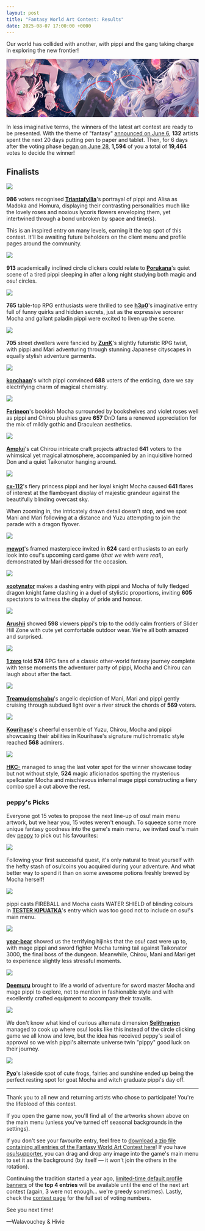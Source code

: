 ```yaml
---
layout: post
title: "Fantasy World Art Contest: Results"
date: 2025-08-07 17:00:00 +0000
---
```


Our world has collided with another, with pippi and the gang taking charge in exploring the new frontier!

![](/wiki/shared/news/2025-07-08-fantasy-world-art-contest-results/banner.jpg)

In less imaginative terms, the winners of the latest art contest are ready to be presented. With the theme of "fantasy" [announced on June 6](https://osu.ppy.sh/home/news/2025-06-06-fantasy-world-art-contest), **132** artists spent the next 20 days putting pen to paper and tablet. Then, for 6 days after the voting phase [began on June 28](https://osu.ppy.sh/home/news/2025-06-28-fantasy-world-art-contest-voting), **1,594** of you a total of **19,464** votes to decide the winner!

## Finalists

[![](https://assets.ppy.sh/contests/249/banners/Triantafyllia.jpg)](https://assets.ppy.sh/contests/249/winners/Triantafyllia.png)

**986** voters recognised [**Triantafyllia**](https://osu.ppy.sh/users/17084594)'s portrayal of pippi and Alisa as Madoka and Homura, displaying their contrasting personalities much like the lovely roses and noxious lycoris flowers enveloping them, yet intertwined through a bond unbroken by space and time(s).

This is an inspired entry on many levels, earning it the top spot of this contest. It'll be awaiting future beholders on the client menu and profile pages around the community.

[![](https://assets.ppy.sh/contests/249/banners/Porukana.jpg)](https://assets.ppy.sh/contests/249/winners/Porukana.png)

**913** academically inclined circle clickers could relate to [**Porukana**](https://osu.ppy.sh/users/12992775)'s quiet scene of a tired pippi sleeping in after a long night studying both magic and osu! circles.

[![](https://assets.ppy.sh/contests/249/banners/h3p0.jpg)](https://assets.ppy.sh/contests/249/winners/h3p0.PNG)

**765** table-top RPG enthusiasts were thrilled to see [**h3p0**](https://osu.ppy.sh/users/15875092)'s imaginative entry full of funny quirks and hidden secrets, just as the expressive sorcerer Mocha and gallant paladin pippi were excited to liven up the scene.

[![](https://assets.ppy.sh/contests/249/banners/ZunK.jpg)](https://assets.ppy.sh/contests/249/winners/ZunK.jpg)

**705** street dwellers were fancied by [**ZunK**](https://osu.ppy.sh/users/1070783)'s slightly futuristic RPG twist, with pippi and Mari adventuring through stunning Japanese cityscapes in equally stylish adventure garments.

[![](https://assets.ppy.sh/contests/249/banners/konchaan.jpg)](https://assets.ppy.sh/contests/249/winners/konchaan.png)

[**konchaan**](https://osu.ppy.sh/users/30003504)'s witch pippi convinced **688** voters of the enticing, dare we say electrifying charm of magical chemistry.

[![](https://assets.ppy.sh/contests/249/banners/Ferineon.jpg)](https://assets.ppy.sh/contests/249/winners/Ferineon.jpg)

[**Ferineon**](https://osu.ppy.sh/users/23930728)'s bookish Mocha surrounded by bookshelves and violet roses well as pippi and Chirou plushies gave **657** DnD fans a renewed appreciation for the mix of mildly gothic and Draculean aesthetics.

[![](https://assets.ppy.sh/contests/249/banners/Amplui.jpg)](https://assets.ppy.sh/contests/249/winners/Amplui.png)

[**Amplui**](https://osu.ppy.sh/users/24820805)'s cat Chirou intricate craft projects attracted **641** voters to the whimsical yet magical atmosphere, accompanied by an inquisitive horned Don and a quiet Taikonator hanging around.

[![](https://assets.ppy.sh/contests/249/banners/cx-112.jpg)](https://assets.ppy.sh/contests/249/winners/cx-112.png)

[**cx-112**](https://osu.ppy.sh/users/18656096)'s fiery princess pippi and her loyal knight Mocha caused **641** flares of interest at the flamboyant display of majestic grandeur against the beautifully blinding overcast sky.

When zooming in, the intricately drawn detail doesn't stop, and we spot Mani and Mari following at a distance and Yuzu attempting to join the parade with a dragon flyover.

[![](https://assets.ppy.sh/contests/249/banners/mewpt.jpg)](https://assets.ppy.sh/contests/249/winners/mewpt.png)

[**mewpt**](https://osu.ppy.sh/users/3078282)'s framed masterpiece invited in **624** card enthusiasts to an early look into osu!'s upcoming card game (*that we wish were real*), demonstrated by Mari dressed for the occasion.

[![](https://assets.ppy.sh/contests/249/banners/xootynator.jpg)](https://assets.ppy.sh/contests/249/winners/xootynator.png)

[**xootynator**](https://osu.ppy.sh/users/3717598) makes a dashing entry with pippi and Mocha of fully fledged dragon knight fame clashing in a duel of stylistic proportions, inviting **605** spectators to witness the display of pride and honour.

[![](https://assets.ppy.sh/contests/249/banners/Arushii.jpg)](https://assets.ppy.sh/contests/249/winners/Arushii.jpg)

[**Arushii**](https://osu.ppy.sh/users/15664628) showed **598** viewers pippi's trip to the oddly calm frontiers of Slider Hill Zone with cute yet comfortable outdoor wear. We're all both amazed and surprised.

[![](https://assets.ppy.sh/contests/249/banners/1%20zero.jpg)](https://assets.ppy.sh/contests/249/winners/1%20zero.PNG)

[**1 zero**](https://osu.ppy.sh/users/7440794) told **574** RPG fans of a classic other-world fantasy journey complete with tense moments the adventurer party of pippi, Mocha and Chirou can laugh about after the fact.

[![](https://assets.ppy.sh/contests/249/banners/Treamudomshabu.jpg)](https://assets.ppy.sh/contests/249/winners/Treamudomshabu.png)

[**Treamudomshabu**](https://osu.ppy.sh/users/23463636)'s angelic depiction of Mani, Mari and pippi gently cruising through subdued light over a river struck the chords of **569** voters.

[![](https://assets.ppy.sh/contests/249/banners/Kourihase.jpg)](https://assets.ppy.sh/contests/249/winners/Kourihase.png)

[**Kourihase**](https://osu.ppy.sh/users/13298982)'s cheerful ensemble of Yuzu, Chirou, Mocha and pippi showcasing their abilities in Kourihase's signature multichromatic style reached **568** admirers.

[![](https://assets.ppy.sh/contests/249/banners/HKC-.jpg)](https://assets.ppy.sh/contests/249/winners/HKC-.png)

[**HKC-**](https://osu.ppy.sh/users/25219714) managed to snag the last voter spot for the winner showcase today but not without style, **524** magic aficionados spotting the mysterious spellcaster Mocha and mischievous infernal mage pippi constructing a fiery combo spell a cut above the rest.

### peppy's Picks

Everyone got 15 votes to propose the next line-up of osu! main menu artwork, but we hear you, 15 votes weren't enough. To squeeze some more unique fantasy goodness into the game's main menu, we invited osu!'s main dev [peppy](https://osu.ppy.sh/users/2) to pick out his favourites:

[![](https://assets.ppy.sh/contests/249/banners/Maqmoon.jpg)](https://assets.ppy.sh/contests/249/winners/Maqmoon.jpg)

Following your first successful quest, it's only natural to treat yourself with the hefty stash of osu!coins you acquired during your adventure. And what better way to spend it than on some awesome potions freshly brewed by Mocha herself!

[![](https://assets.ppy.sh/contests/249/banners/TESTER%20KIPUATKA.jpg)](https://assets.ppy.sh/contests/249/winners/TESTER%20KIPUATKA.png)

pippi casts FIREBALL and Mocha casts WATER SHIELD of blinding colours in [**TESTER KIPUATKA**](https://osu.ppy.sh/users/32067567)'s entry which was too good not to include on osu!'s main menu.

[![](https://assets.ppy.sh/contests/249/banners/year-bear.jpg)](https://assets.ppy.sh/contests/249/winners/year-bear.png)

[**year-bear**](https://osu.ppy.sh/users/12178754) showed us the terrifying hijinks that the osu! cast were up to, with mage pippi and sword fighter Mocha turning tail against Taikonator 3000, the final boss of the dungeon. Meanwhile, Chirou, Mani and Mari get to experience slightly less stressful moments.

[![](https://assets.ppy.sh/contests/249/banners/Deemuru.jpg)](https://assets.ppy.sh/contests/249/winners/Deemuru.png)

[**Deemuru**](https://osu.ppy.sh/users/12850994) brought to life a world of adventure for sword master Mocha and mage pippi to explore, not to mention in fashionable style and with excellently crafted equipment to accompany their travails.

[![](https://assets.ppy.sh/contests/249/banners/Selithrarion.jpg)](https://assets.ppy.sh/contests/249/winners/Selithrarion.jpg)

We don't know what kind of curious alternate dimension [**Selithrarion**](https://osu.ppy.sh/users/4613388) managed to cook up where osu! looks like this instead of the circle clicking game we all know and love, but the idea has received peppy's seal of approval so we wish pippi's alternate universe twin "pippy" good luck on their journey.

[![](https://assets.ppy.sh/contests/249/banners/Pyo.jpg)](https://assets.ppy.sh/contests/249/winners/Pyo.png)

[**Pyo**](https://osu.ppy.sh/users/6641784)'s lakeside spot of cute frogs, fairies and sunshine ended up being the perfect resting spot for goat Mocha and witch graduate pippi's day off.

---

Thank you to all new and returning artists who chose to participate! You're the lifeblood of this contest.

If you open the game now, you'll find all of the artworks shown above on the main menu (unless you've turned off seasonal backgrounds in the settings).

If you don't see your favourite entry, feel free to [download a zip file containing all entries of the Fantasy World Art Contest here](https://assets.ppy.sh/contests/249/FantasyWorldFanartSubmissions.zip)! If you have [osu!supporter](/wiki/osu!supporter), you can drag and drop any image into the game's main menu to set it as the background (by itself — it won't join the others in the rotation).

Continuing the tradition started a year ago, [limited-time default profile banners](https://osu.ppy.sh/home/news/2024-07-15-aerial-antics-art-results#new-profile-customisations) of the **top 4 entries** will be available until the end of the next art contest (again, 3 were not enough... we're greedy sometimes). Lastly, check the [contest page](https://osu.ppy.sh/community/contests/242) for the full set of voting numbers.

See you next time!

—Walavouchey & Hivie
